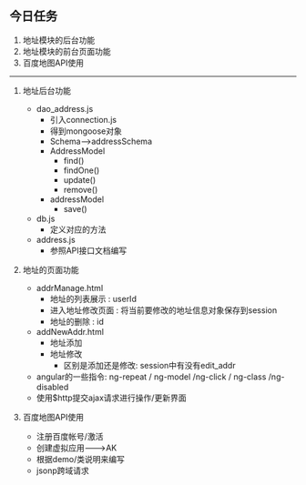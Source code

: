## 今日任务
1. 地址模块的后台功能
2. 地址模块的前台页面功能
3. 百度地图API使用

---------------------------------------

1. 地址后台功能
    * dao_address.js
        * 引入connection.js
        * 得到mongoose对象 
        * Schema-->addressSchema
        * AddressModel
            * find()
            * findOne()
            * update()
            * remove()
        * addressModel
            * save()
    * db.js
        * 定义对应的方法
    * address.js
        * 参照API接口文档编写

2. 地址的页面功能	
    * addrManage.html
        * 地址的列表展示 : userId
        * 进入地址修改页面 : 将当前要修改的地址信息对象保存到session
        * 地址的删除 : id
    * addNewAddr.html
        * 地址添加
        * 地址修改
            * 区别是添加还是修改: session中有没有edit_addr
    * angular的一些指令: ng-repeat / ng-model /ng-click / ng-class /ng-disabled
    * 使用$http提交ajax请求进行操作/更新界面

3. 百度地图API使用
	* 注册百度帐号/激活
	* 创建虚拟应用--->AK
	* 根据demo/类说明来编写
	* jsonp跨域请求